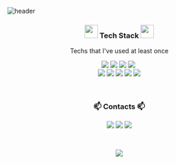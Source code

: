 ![header](https://capsule-render.vercel.app/api?type=wave&color=gradient&height=300&section=header&text=Pozafly&fontSize=90)

<h3 align="center">
  <img src="https://emojis.slackmojis.com/emojis/images/1611981042/12288/nyan_wallstreetbets.gif?1611981042" width="30"/> 
    Tech Stack 
  <img src="https://emojis.slackmojis.com/emojis/images/1611981042/12288/nyan_wallstreetbets.gif?1611981042" width="30"/> 
</h3>

<p align="center"> Techs that I've used at least once </p>

<p align="center">
  <img src="https://img.shields.io/badge/react-0088CC?style=flat&logo=React&logoColor=white"/>
  <img src="https://img.shields.io/badge/vue-4FC08D?style=flat&logo=Vue.js&logoColor=white"/>
  <img src="https://img.shields.io/badge/ES6+-ffb13b?style=flat&logo=javascript&logoColor=white"/> 
  <img src="https://img.shields.io/badge/css-1572B6?style=flat&logo=css3&logoColor=white"/></a>&nbsp 
  <br>
  <img src="https://img.shields.io/badge/Java-007396?style=flat&logo=Java&logoColor=white"/>
  <img src="https://img.shields.io/badge/SpringBoot-6DB33F?style=flat&logo=Spring&logoColor=white"/>
  <img src="https://img.shields.io/badge/Oracle-F80000?style=flat&logo=Oracle&logoColor=white"/>
  <img src="https://img.shields.io/badge/MySQL-E6B91E?style=flat&logo=MySql&logoColor=white"/>
  <img src="https://img.shields.io/badge/aws-333664?style=flat&logo=amazon-aws&logoColor=white"/>
</p>

<br/>

<h3 align="center">📫 Contacts 📫</h3>

<p align="center">
  <a href="https://pozafly.github.io/"><img src="https://img.shields.io/badge/Tech_Blog-blue?logo=Gatsby&logoColor=white" /></a>
  <a href="https://www.instagram.com/pozafly_/"><img src="https://img.shields.io/badge/Instagram-E4405F?style=flat&logo=Instagram&logoColor=white&link=https://www.instagram.com/pozafly_/"/></a>&nbsp;<a href="mailto:pozafly@gmail.com"><img src="https://img.shields.io/badge/Gmail-d14836?style=flat&logo=Gmail&logoColor=white&link=viliketh1s98@naver.com"/></a>
</p>

<br/>

<p align="center">
  <img src="https://hits.seeyoufarm.com/api/count/incr/badge.svg?url=https%3A%2F%2Fgithub.com%2Fpozafly&count_bg=%235474E9&title_bg=%23555555&icon=github.svg&icon_color=%23E7E7E7&title=hits&edge_flat=false" />
</p>
